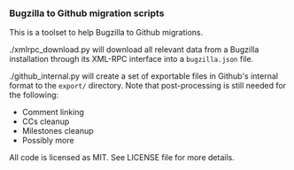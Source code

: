 ### Bugzilla to Github migration scripts

This is a toolset to help Bugzilla to Github migrations.

./xmlrpc_download.py will download all relevant data from a Bugzilla
installation through its XML-RPC interface into a `bugzilla.json` file.

./github_internal.py will create a set of exportable files in Github's internal
format to the `export/` directory.
Note that post-processing is still needed for the following:

 - Comment linking
 - CCs cleanup
 - Milestones cleanup
 - Possibly more

All code is licensed as MIT. See LICENSE file for more details.
